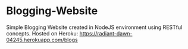 # Blogging-Website
Simple Blogging Website created in NodeJS environment using RESTful concepts.
Hosted on Heroku: https://radiant-dawn-04245.herokuapp.com/blogs
